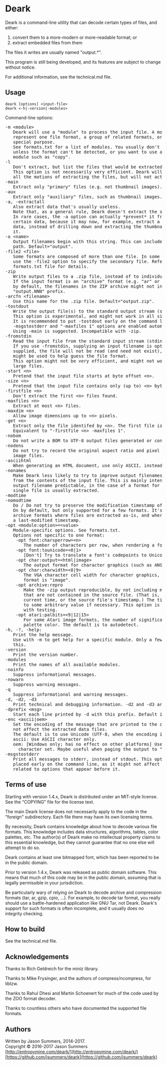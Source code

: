 # Deark #

Deark is a command-line utility that can decode certain types of files, and
either:

1. convert them to a more-modern or more-readable format; or
2. extract embedded files from them

The files it writes are usually named "output.*".

This program is still being developed, and its features are subject to change
without notice.

For additional information, see the technical.md file.

## Usage ##

    deark [options] <input-file>
    deark <-h|-version|-modules>

Command-line options:
<pre>
-m &lt;module>
   Deark will use a "module" to process the input file. A module may
   represent one file format, a group of related formats, or may have some
   special purpose.
   See formats.txt for a list of modules. You usually don't need to use -m,
   unless the format can't be detected, or you want to use a special-purpose
   module such as "copy".
-l
   Don't extract, but list the files that would be extracted.
   This option is not necessarily very efficient. Deark will still go through
   all the motions of extracting the files, but will not actually write them.
-main
   Extract only "primary" files (e.g. not thumbnail images).
-aux
   Extract only "auxiliary" files, such as thumbnail images.
-a, -extractall
   Also extract data that's usually useless.
   Note that, as a general rule, Deark doesn't extract the same data twice.
   In rare cases, the -a option can actually *prevent* it from extracting
   certain data, because it may now, for example, extract a block of Exif
   data, instead of drilling down and extracting the thumbnail image within
   it.
-o &lt;name>
   Output filenames begin with this string. This can include a directory
   path. Default="output".
-file2 &lt;file>
   Some formats are composed of more than one file. In some cases, you can
   use the -file2 option to specify the secondary file. Refer to the
   formats.txt file for details.
-zip
   Write output files to a .zip file, instead of to individual files.
   If the input format is an "archive" format (e.g. "ar" or "graspgl"), then
   by default, the filenames in the ZIP archive might not include the usual
   "output.NNN" prefix.
-arcfn &lt;filename>
   Use this name for the .zip file. Default="output.zip".
-tostdout
   Write the output file(s) to the standard output stream (stdout).
   This option is experimental, and might not work in all situations.
   It is recommended to put -tostdout early on the command line. The
   -msgstostderr and "-maxfiles 1" options are enabled automatically.
   Using -main is suggested. Incompatible with -zip.
-fromstdin
   Read the input file from the standard input stream (stdin).
   If you use -fromstdin, supplying an input filename is optional. If it is
   supplied, the file will not be read (and need not exist), but the name
   might be used to help guess the file format.
   This option might not be very efficient, and might not work with extremely
   large files.
-start &lt;n>
   Pretend that the input file starts at byte offset &lt;n>.
-size &lt;n>
   Pretend that the input file contains only (up to) &lt;n> bytes.
-firstfile &lt;n>
   Don't extract the first &lt;n> files found.
-maxfiles &lt;n>
   Extract at most &lt;n> files.
-maxdim &lt;n>
   Allow image dimensions up to &lt;n> pixels.
-get &lt;n>
   Extract only the file identifed by &lt;n>. The first file is 0.
   Equivalent to "-firstfile &lt;n> -maxfiles 1".
-nobom
   Do not write a BOM to UTF-8 output files generated or converted by Deark.
-nodens
   Do not try to record the original aspect ratio and pixel density in output
   image files.
-asciihtml
   When generating an HTML document, use only ASCII, instead of UTF-8.
-nonames
   Make Deark less likely to try to improve output filenames by using names
   from the contents of the input file. This is mainly intended to make the
   output filename predictable, in the case of a format for which only a
   single file is usually extracted.
-modtime
-nomodtime
   Do / Do not try to preserve the modification timestamp of extracted files.
   On by default, but only supported for a few formats. It's intended for
   archive formats where files are extracted as-is, and where each file has
   a last-modified timestamp.
-opt &lt;module:option>=&lt;value>
   Module-specific options. See formats.txt.
   Options not specific to one format:
    -opt font:charsperrow=&lt;n>
       The number of characters per row, when rendering a font to a bitmap
    -opt font:tounicode=&lt;0|1>
       [Don't] Try to translate a font's codepoints to Unicode codepoints.
    -opt char:output=&lt;html|image>
       The output format for character graphics (such as ANSI Art).
    -opt char:charwidth=&lt;8|9>
       The VGA character cell width for character graphics, when the output
       format is "image".
    -opt archive:repro
       Make the -zip output reproducible, by not including modification times
       that are not contained in the source file. (That is, don't use the
       current time, or the source file's timestamp.) The times will be set
       to some arbitrary value if necessary. This option is intended for use
       with testing.
    -opt atari:palbits=&lt;9|12|15>
       For some Atari image formats, the number of significant bits per
       palette color. The default is to autodetect.
-h, -?, -help:
   Print the help message.
   Use with -m to get help for a specific module. Only a few modules support
   this.
-version
   Print the version number.
-modules
   Print the names of all available modules.
-noinfo
   Suppress informational messages.
-nowarn
   Suppress warning messages.
-q
   Suppress informational and warning messages.
-d, -d2, -d3
   Print technical and debugging information. -d2 and -d3 are more verbose.
-dprefix &lt;msg>
   Start each line printed by -d with this prefix. Default is "DEBUG: ".
-enc &lt;ascii|oem>
   Set the encoding of the message that are printed to the console. This does
   not affect the extracted data files.
   The default is to use Unicode (UTF-8, when the encoding is relevant).
   ascii: Use ASCII character only.
   oem: [Windows only; has no effect on other platforms] Use the "OEM"
     character set. Maybe useful when paging the output to "|more".
-msgstostderr
   Print all messages to stderr, instead of stdout. This option should be
   placed early on the command line, as it might not affect messages
   related to options that appear before it.
</pre>
 
## Terms of use ##

Starting with version 1.4.x, Deark is distributed under an MIT-style license.
See the "COPYING" file for the license text.

The main Deark license does not necessarily apply to the code in the "foreign"
subdirectory. Each file there may have its own licensing terms.

By necessity, Deark contains knowledge about how to decode various file
formats. This knowledge includes data structures, algorithms, tables, color
palettes, etc. The author(s) of Deark make no intellectual property claims to
this essential knowledge, but they cannot guarantee that no one else will
attempt to do so.

Deark contains at least one bitmapped font, which has been reported to be in
the public domain.

Prior to version 1.4.x, Deark was released as public domain software. This
means that much of this code may be in the public domain, assuming that is
legally permissible in your jurisdiction.

Be particularly wary of relying on Deark to decode archive and compression
formats (tar, ar, gzip, cpio, ...). For example, to decode tar format, you
really should use a battle-hardened application like GNU Tar, not Deark.
Deark's support for such formats is often incomplete, and it usually does no integrity checking.

## How to build ##

See the technical.md file.

## Acknowledgements ##

Thanks to Rich Geldreich for the miniz library.

Thanks to Mike Frysinger, and the authors of compress/ncompress, for liblzw.

Thanks to Rahul Dhesi and Martin Schoenert for much of the code used by the ZOO
format decoder.

Thanks to countless others who have documented the supported file formats.

## Authors ##

Written by Jason Summers, 2014-2017.<br>
Copyright &copy; 2016-2017 Jason Summers<br>
[http://entropymine.com/deark/](http://entropymine.com/deark/)<br>
[https://github.com/jsummers/deark](https://github.com/jsummers/deark)
